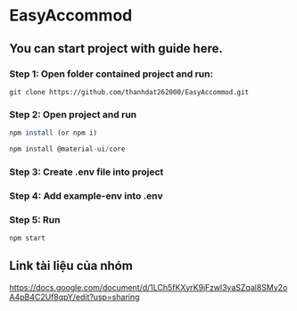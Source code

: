 # EasyAccommod

## You can start project with guide here.

### Step 1: Open folder contained project and run:

```git
git clone https://github.com/thanhdat262000/EasyAccommod.git
```

### Step 2: Open project and run

```javascript
npm install (or npm i)
```

```javascript
npm install @material-ui/core
```

### Step 3: Create .env file into project

### Step 4: Add example-env into .env

### Step 5: Run

```javascript
npm start
```

## Link tài liệu của nhóm

https://docs.google.com/document/d/1LCh5fKXyrK9jFzwl3yaSZqal8SMy2oA4pB4C2Uf8qpY/edit?usp=sharing
